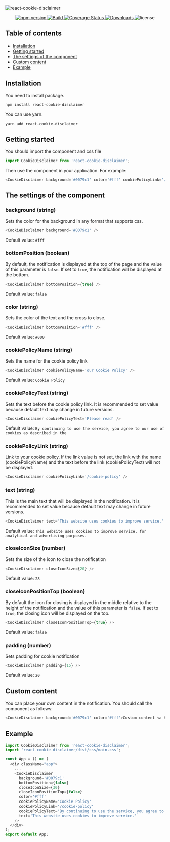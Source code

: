 ![react-cookie-disclaimer](https://repository-images.githubusercontent.com/229484861/fbde4700-36cf-11ea-88fe-db2690c68f8e)

<p align="center">
    <a href="https://www.npmjs.com/package/react-cookie-disclaimer">
        <img src="https://img.shields.io/npm/v/react-cookie-disclaimer" alt="npm version">
    </a>
    <a href="https://travis-ci.org/awibox/react-cookie-disclaimer">
        <img src='https://travis-ci.org/awibox/react-cookie-disclaimer.svg?branch=master' alt='Build' />
    </a>    
    <a href='https://coveralls.io/github/awibox/react-cookie-disclaimer?branch=master'>
        <img src='https://coveralls.io/repos/github/awibox/react-cookie-disclaimer/badge.svg?branch=master' alt='Coverage Status' />
    </a>
    <a href="https://www.npmjs.com/package/react-cookie-disclaimer">
        <img src="https://img.shields.io/npm/dm/react-cookie-disclaimer" alt="Downloads">
    </a>
    <img src="https://img.shields.io/npm/l/react-cookie-disclaimer" alt="license">
</p>

## Table of contents
* [Installation](#installation)
* [Getting started](#gettingstarted)
* [The settings of the component](#settings)
* [Custom content](#custom)
* [Example](#example)

<a name="installation"></a>
## Installation
You need to install package.
```bash
npm install react-cookie-disclaimer
```
You can use yarn.
```bash
yarn add react-cookie-disclaimer
```
<a name="gettingstarted"></a>
## Getting started
You should import the component and css file
```js
import CookieDisclaimer from 'react-cookie-disclaimer';
```
Then use the component in your application. For example:
```typescript jsx
<CookieDisclaimer background='#0079c1' color='#fff' cookiePolicyLink='/cookie-policy' />
```

<a name="settings"></a>
## The settings of the component
### background (string)
Sets the color for the background in any format that supports css.
```typescript jsx
<CookieDisclaimer background='#0079c1' />
```
Default value: ``` #fff ```

### bottomPosition (boolean)
By default, the notification is displayed at the top of the page and the value of this parameter is ```false```. 
If set to ```true```, the notification will be displayed at the bottom.
```typescript jsx
<CookieDisclaimer bottomPosition={true} />
```
Default value: ``` false ```

### color (string)
Sets the color of the text and the cross to close.
```typescript jsx
<CookieDisclaimer bottomPosition='#fff' />
```
Default value: ``` #000 ```

### cookiePolicyName (string)
Sets the name for the cookie policy link
```typescript jsx
<CookieDisclaimer cookiePolicyName='our Cookie Policy' />
```
Default value: ``` Cookie Policy ```

### cookiePolicyText (string)
Sets the text before the cookie policy link. 
It is recommended to set value because default text may change in future versions.
```typescript jsx
<CookieDisclaimer cookiePolicyText='Please read' />
```
Default value: ``` By continuing to use the service, you agree to our use of cookies as described in the ```

### cookiePolicyLink (string)
Link to your cookie policy. 
If the link value is not set, the link with the name (cookiePolicyName) and the text before the link (cookiePolicyText) will not be displayed.
```typescript jsx
<CookieDisclaimer cookiePolicyLink='/cookie-policy' />
```

### text (string)
This is the main text that will be displayed in the notification. It is recommended to set value because default text may change in future versions.
```typescript jsx
<CookieDisclaimer text='This website uses cookies to improve service.' />
```
Default value: ``` This website uses cookies to improve service, for analytical and advertising purposes. ```

### closeIconSize (number)
Sets the size of the icon to close the notification
```typescript jsx
<CookieDisclaimer closeIconSize={20} />
```
Default value: ``` 28 ```

### closeIconPositionTop (boolean)
By default the icon for closing is displayed in the middle relative to the height of the notification and the value of this parameter is ```false```. 
If set to ```true```, the closing icon will be displayed on the top.
```typescript jsx
<CookieDisclaimer closeIconPositionTop={true} />
```
Default value: ``` false ```

### padding (number)
Sets padding for cookie notification
```typescript jsx
<CookieDisclaimer padding={15} />
```
Default value: ``` 20 ```


<a name="custom"></a>
## Custom content
You can place your own content in the notification. You should call the component as follows:
```typescript jsx
<CookieDisclaimer background='#0079c1' color='#fff'>Custom content <a href={yourLink}>Link</a> other text</CookieDisclaimer>
```
<a name="example"></a>
## Example
```typescript jsx
import CookieDisclaimer from 'react-cookie-disclaimer';
import 'react-cookie-disclaimer/dist/css/main.css';

const App = () => (
  <div className="app">
    ...
    <CookieDisclaimer 
      background='#0079c1' 
      bottomPosition={false}
      closeIconSize={30}
      closeIconPositionTop={false}
      color='#fff'
      cookiePolicyName='Cookie Policy'
      cookiePolicyLink='/cookie-policy' 
      cookiePolicyText='By continuing to use the service, you agree to our'
      text='This website uses cookies to improve service.'
    />
  </div>
);
export default App;
```
